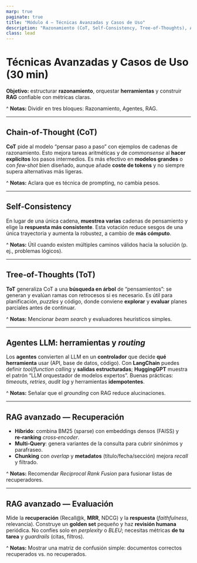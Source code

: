 ```yaml
---
marp: true
paginate: true
title: "Módulo 4 — Técnicas Avanzadas y Casos de Uso"
description: "Razonamiento (CoT, Self‑Consistency, Tree‑of‑Thoughts), Agentes (LangChain, HuggingGPT), RAG avanzado (híbrido, multi‑query, evaluación)."
class: lead
---
```


# Técnicas Avanzadas y Casos de Uso (30 min)

**Objetivo:** estructurar **razonamiento**, orquestar **herramientas** y construir **RAG** confiable con métricas claras.

^ **Notas:** Dividir en tres bloques: Razonamiento, Agentes, RAG.

---

## Chain‑of‑Thought (CoT)

**CoT** pide al modelo “pensar paso a paso” con ejemplos de cadenas de razonamiento. Esto mejora tareas aritméticas y de *commonsense* al **hacer explícitos** los pasos intermedios. Es más efectivo en **modelos grandes** o con *few‑shot* bien diseñado, aunque añade **coste de tokens** y no siempre supera alternativas más ligeras.

^ **Notas:** Aclara que es técnica de prompting, no cambia pesos.

---

## Self‑Consistency

En lugar de una única cadena, **muestrea varias** cadenas de pensamiento y elige la **respuesta más consistente**. Esta votación reduce sesgos de una única trayectoria y aumenta la robustez, a cambio de **más cómputo**.

^ **Notas:** Útil cuando existen múltiples caminos válidos hacia la solución (p. ej., problemas lógicos).

---

## Tree‑of‑Thoughts (ToT)

**ToT** generaliza CoT a una **búsqueda en árbol** de “pensamientos”: se generan y evalúan ramas con retrocesos si es necesario. Es útil para planificación, *puzzles* y código, donde conviene **explorar** y **evaluar** planes parciales antes de continuar.

^ **Notas:** Mencionar *beam search* y evaluadores heurísticos simples.

---

## Agentes LLM: herramientas y *routing*

Los **agentes** convierten al LLM en un **controlador** que decide **qué herramienta** usar (API, base de datos, código). Con **LangChain** puedes definir *tool/function calling* y **salidas estructuradas**; **HuggingGPT** muestra el patrón “LLM orquestador de modelos expertos”. Buenas prácticas: *timeouts*, *retries*, *audit log* y herramientas **idempotentes**.

^ **Notas:** Señalar que el *grounding* con RAG reduce alucinaciones.

---

## RAG avanzado — Recuperación

- **Híbrido**: combina BM25 (sparse) con embeddings densos (FAISS) y **re‑ranking** *cross‑encoder*.  
- **Multi‑Query**: genera variantes de la consulta para cubrir sinónimos y parafraseo.  
- **Chunking** con *overlap* y **metadatos** (título/fecha/sección) mejora *recall* y filtrado.

^ **Notas:** Recomendar *Reciprocal Rank Fusion* para fusionar listas de recuperadores.

---

## RAG avanzado — Evaluación

Mide la **recuperación** (Recall@k, **MRR**, NDCG) y la **respuesta** (*faithfulness*, relevancia). Construye un **golden set** pequeño y haz **revisión humana** periódica. No confíes solo en *perplexity* o *BLEU*; necesitas métricas **de tu tarea** y *guardrails* (citas, filtros).

^ **Notas:** Mostrar una matriz de confusión simple: documentos correctos recuperados vs. no recuperados.
